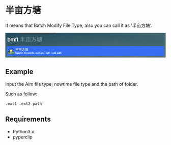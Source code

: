 # 半亩方塘

It means that Batch Modify File Type, also you can call it as '半亩方塘'.

![](assets/example.png)

## Example

Input the Aim file type, nowtime file type and the path of folder.

Such as follow:

```
.ext1 .ext2 path
```

## Requirements

- Python3.x
- pyperclip